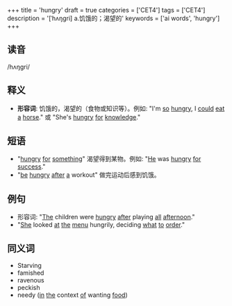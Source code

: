 +++
title = 'hungry'
draft = true
categories = ['CET4']
tags = ['CET4']
description = '[ˈhʌŋgri] a.饥饿的；渴望的'
keywords = ['ai words', 'hungry']
+++

## 读音
/hʌŋɡri/

## 释义
- **形容词**: 饥饿的，渴望的（食物或知识等）。例如: "I'm [so](/zh/post/so/) [hungry](/zh/post/hungry/), I [could](/zh/post/could/) [eat](/zh/post/eat/) [a](/zh/post/a/) [horse](/zh/post/horse/)." 或 "She's [hungry](/zh/post/hungry/) [for](/zh/post/for/) [knowledge](/zh/post/knowledge/)."

## 短语
- "[hungry](/zh/post/hungry/) [for](/zh/post/for/) [something](/zh/post/something/)" 渴望得到某物。例如: "[He](/zh/post/he/) was [hungry](/zh/post/hungry/) [for](/zh/post/for/) [success](/zh/post/success/)."
- "[be](/zh/post/be/) [hungry](/zh/post/hungry/) [after](/zh/post/after/) [a](/zh/post/a/) workout" 做完运动后感到饥饿。

## 例句
- 形容词: "[The](/zh/post/the/) children were [hungry](/zh/post/hungry/) [after](/zh/post/after/) playing [all](/zh/post/all/) [afternoon](/zh/post/afternoon/)."
- "[She](/zh/post/she/) looked [at](/zh/post/at/) [the](/zh/post/the/) [menu](/zh/post/menu/) hungrily, deciding [what](/zh/post/what/) [to](/zh/post/to/) [order](/zh/post/order/)."

## 同义词
- Starving
- famished
- ravenous
- peckish
- needy ([in](/zh/post/in/) [the](/zh/post/the/) context [of](/zh/post/of/) wanting [food](/zh/post/food/))
